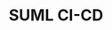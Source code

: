 ---
title: SUML CI-CD
emoji: 🐠
colorFrom: indigo
colorTo: yellow
sdk: gradio
sdk_version: 5.34.0
app_file: app.py
pinned: false
license: apache-2.0
---